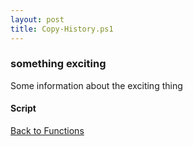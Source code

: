 ```yaml
---
layout: post
title: Copy-History.ps1
---
```


### something exciting

Some information about the exciting thing

#### Script

<script src="https://gist-it.appspot.com/github.com/BanterBoy/scripts-blog/blob/master/PowerShell/functions/Copy-History.ps1"></script>

<a href="/menu/_pages/functions.html">Back to Functions</a>
